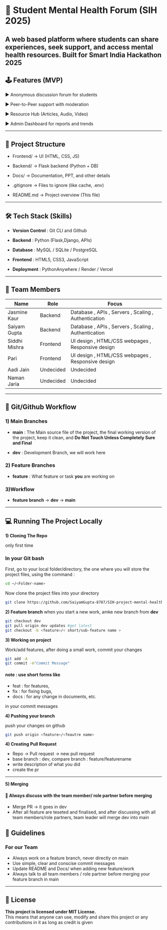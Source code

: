 # 🧠 Student Mental Health Forum (SIH 2025)
A web based platform where students can share experiences, seek support, and access mental health resources.
Built for **Smart India Hackathon 2025**
---
## 🕹️ Features (MVP)
▶ Anonymous discussion forum for students
                                                    
▶ Peer-to-Peer support with moderation
                        
▶ Resource Hub (Articles, Audio, Video)
                                            
▶ Admin Dashboard for reports and trends
                          
---
## 📂 Project Structure
- Frontend/ → UI (HTML, CSS, JS)
                                      
- Backend/  → Flask backend (Python + DB)
                                                    
- Docs/     → Documentation, PPT, and other details
                                                  
- .gitignore → Files to ignore (like cache, .env)
                              
- README.md  → Project overview (This file)
                        
---
## 🛠️ Tech Stack (Skills)
- **Version Control** : Git CLI and Github

- **Backend** : Python (Flask,Django, APIs)
                                
- **Database** : MySQL / SQLite / PostgreSQL
                                          
- **Frontend** : HTML5, CSS3, JavaScript
                                          
- **Deployment** : PythonAnywhere / Render / Vercel
                      
----
## 👥 Team Members
| Name | Role | Focus |
|------|------|-------|
| Jasmine Kaur | Backend | Database , APIs , Servers , Scaling , Authentication |
| Saiyam Gupta | Backend | Database , APIs , Servers , Scaling , Authentication |
| Siddhi Mishra | Frontend | UI design , HTML/CSS webpages , Responsive design |
| Pari | Frontend | UI design , HTML/CSS webpages , Responsive design |
| Aadi Jain | Undecided | Undecided |
| Naman Jaria| Undecided | Undecided |

---

## 📌 Git/Github Workflow

### 1) Main Branches
- **main** : The Main source file of the project, the final working version of the project, keep it clean, and **Do Not Touch Unless Completely Sure and Final**

- **dev** : Development Branch, we will work here
### 2) Feature Branches

- **feature** : What feature or task **you** are working on

### 3)Workflow
- **feature branch** → **dev** → **main**

---

## 💻 Running The Project Locally
**1) Cloning The Repo**

only first time
### In your Git bash 
First, go to your local folder/directory, the one where you will store the project files, using the command :
```bash
cd ~/<Folder-name>

```
Now clone the project files into your directory

``` bash
git clone https://github.com/SaiyamGupta-8787/SIH-project-mental-health-forum
```
**2) Feature branch**
when you start a new work, amke new branch from **dev**
```bash
git checkout dev
git pull origin dev updates #get latest
git checkout -b <feature>/< short/sub-feature name >
```
**3) Working on project**

Work/add features, after doing a small work, commit your changes
```bash
git add -A
git commit -m"Commit Message"
```
#### note : use short forms like 
- feat : for features,
- fix : for fixing bugs,
- docs : for any change in documents, etc.

in your commit messages

**4) Pushing your branch**

push your changes on github

```bash
git push origin <feature>/<feautre name>
```
**4) Creating Pull Request**
- Repo -> Pull request -> new pull request
- base branch : dev, compare branch : feature/featurename
- write description of what you did
- create the pr
---
**5) Merging**
#### 🔴 Always discuss with the team member/ role partner before merging

- Merge PR -> it goes in dev
- After all feature are teseted and finalised, and after discussing with all team members/role partners, team leader will merge dev into main

## 📑 Guidelines
### For our Team
- Always work on a feature branch, never directly on main
- Use simple, clear and conscise commit messages
- Update README and Docs/ when adding new feature/work
- Always talk to all team members / role partner before merging your feature branch in main

---

## 📜 License

**This project is licensed under MIT License.**            
This means that anyone can use, modify and share this project or any contributions in it as long as credit is given
